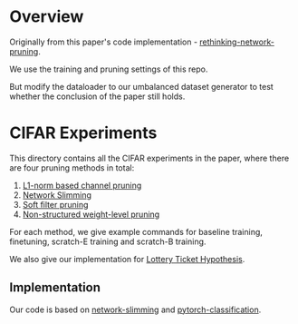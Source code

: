 # Overview
Originally from this paper's code implementation - [rethinking-network-pruning](https://github.com/Eric-mingjie/rethinking-network-pruning).

We use the training and pruning settings of this repo.

But modify the dataloader to our umbalanced dataset generator to test whether the conclusion of the paper still holds.

# CIFAR Experiments
This directory contains all the CIFAR experiments in the paper, where there are four pruning methods in total:  

1. [L1-norm based channel pruning](https://arxiv.org/abs/1608.08710)
2. [Network Slimming](https://arxiv.org/abs/1708.06519)
3. [Soft filter pruning](https://www.ijcai.org/proceedings/2018/0309.pdf)
4. [Non-structured weight-level pruning](https://arxiv.org/abs/1506.02626)

For each method, we give example commands for baseline training, finetuning, scratch-E training and scratch-B training.  

We also give our implementation for [Lottery Ticket Hypothesis](https://arxiv.org/abs/1803.03635).

## Implementation
Our code is based on [network-slimming](https://github.com/Eric-mingjie/network-slimming) and [pytorch-classification](https://github.com/bearpaw/pytorch-classification).  
